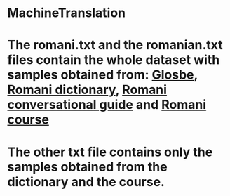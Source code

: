 # MachineTranslation
# The romani.txt and the romanian.txt files contain the whole dataset with samples obtained from: [Glosbe](https://glosbe.com/ro/rmc), [Romani dictionary](https://cdn.prod.website-files.com/601e5c899b255f2ab1aa7bd3/618532c3aee2d5be11a853f5_Romanes-with-Rahela-5.pdf), [Romani conversational guide](https://www.academia.edu/43726447/Ghid_de_conversa%C5%A3ie_Rom%C3%A2n_Romano_Rum%C3%AEnisko_Romano_Lumini%C5%A3a_Mihai_Cioab%C4%83) and [Romani course](https://ikultura.ro/wp-content/uploads/2019/09/Suport-De-Curs-Limba-Romani.pdf)

# The other txt file contains only the samples obtained from the dictionary and the course.
